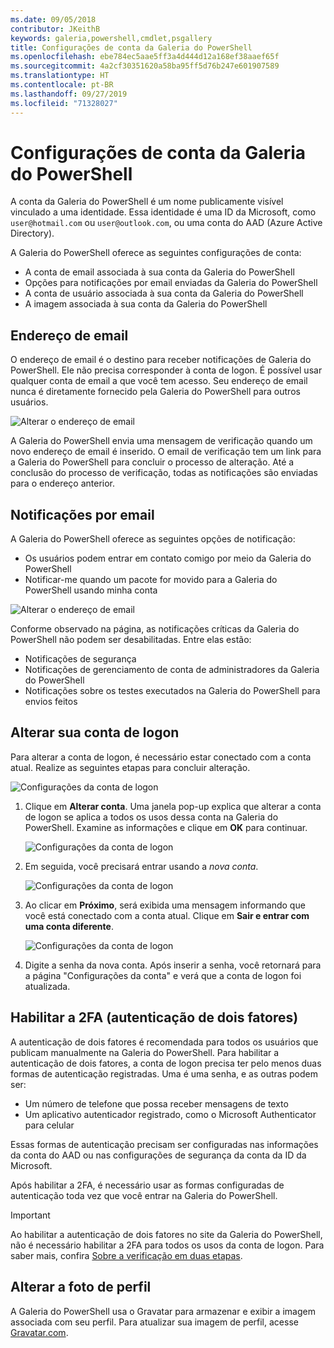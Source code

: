 ```yaml
---
ms.date: 09/05/2018
contributor: JKeithB
keywords: galeria,powershell,cmdlet,psgallery
title: Configurações de conta da Galeria do PowerShell
ms.openlocfilehash: ebe784ec5aae5ff3a4d444d12a168ef38aaef65f
ms.sourcegitcommit: 4a2cf30351620a58ba95ff5d76b247e601907589
ms.translationtype: HT
ms.contentlocale: pt-BR
ms.lasthandoff: 09/27/2019
ms.locfileid: "71328027"
---
```

# <a name="powershell-gallery-account-settings"></a>Configurações de conta da Galeria do PowerShell

A conta da Galeria do PowerShell é um nome publicamente visível vinculado a uma identidade. Essa identidade é uma ID da Microsoft, como `user@hotmail.com` ou `user@outlook.com`, ou uma conta do AAD (Azure Active Directory).

A Galeria do PowerShell oferece as seguintes configurações de conta:

- A conta de email associada à sua conta da Galeria do PowerShell
- Opções para notificações por email enviadas da Galeria do PowerShell
- A conta de usuário associada à sua conta da Galeria do PowerShell
- A imagem associada à sua conta da Galeria do PowerShell

## <a name="email-address"></a>Endereço de email

O endereço de email é o destino para receber notificações de Galeria do PowerShell. Ele não precisa corresponder à conta de logon. É possível usar qualquer conta de email a que você tem acesso. Seu endereço de email nunca é diretamente fornecido pela Galeria do PowerShell para outros usuários.

![Alterar o endereço de email](../../Images/PSGallery_AcccountEmailAddress.png)

A Galeria do PowerShell envia uma mensagem de verificação quando um novo endereço de email é inserido. O email de verificação tem um link para a Galeria do PowerShell para concluir o processo de alteração. Até a conclusão do processo de verificação, todas as notificações são enviadas para o endereço anterior.

## <a name="email-notifications"></a>Notificações por email

A Galeria do PowerShell oferece as seguintes opções de notificação:

- Os usuários podem entrar em contato comigo por meio da Galeria do PowerShell
- Notificar-me quando um pacote for movido para a Galeria do PowerShell usando minha conta

![Alterar o endereço de email](../../Images/PSGallery_AccountEmailOptions.png)

Conforme observado na página, as notificações críticas da Galeria do PowerShell não podem ser desabilitadas.
Entre elas estão:

- Notificações de segurança
- Notificações de gerenciamento de conta de administradores da Galeria do PowerShell
- Notificações sobre os testes executados na Galeria do PowerShell para envios feitos

## <a name="change-your-login-account"></a>Alterar sua conta de logon

Para alterar a conta de logon, é necessário estar conectado com a conta atual. Realize as seguintes etapas para concluir alteração.

![Configurações da conta de logon](../../Images/PSGallery_LoginAccountSettings.png)

1. Clique em **Alterar conta**. Uma janela pop-up explica que alterar a conta de logon se aplica a todos os usos dessa conta na Galeria do PowerShell. Examine as informações e clique em **OK** para continuar.

   ![Configurações da conta de logon](../../Images/PSGallery_LoginAccountChange-1.png)

2. Em seguida, você precisará entrar usando a _nova conta_.

   ![Configurações da conta de logon](../../Images/PSGallery_LoginAccountChange-2.png)

3. Ao clicar em **Próximo**, será exibida uma mensagem informando que você está conectado com a conta atual.
   Clique em **Sair e entrar com uma conta diferente**.

   ![Configurações da conta de logon](../../Images/PSGallery_LoginAccountChange-3.png)

4. Digite a senha da nova conta. Após inserir a senha, você retornará para a página "Configurações da conta" e verá que a conta de logon foi atualizada.


## <a name="enable-two-factor-authentication-2fa"></a>Habilitar a 2FA (autenticação de dois fatores)

A autenticação de dois fatores é recomendada para todos os usuários que publicam manualmente na Galeria do PowerShell. Para habilitar a autenticação de dois fatores, a conta de logon precisa ter pelo menos duas formas de autenticação registradas. Uma é uma senha, e as outras podem ser:

- Um número de telefone que possa receber mensagens de texto
- Um aplicativo autenticador registrado, como o Microsoft Authenticator para celular

Essas formas de autenticação precisam ser configuradas nas informações da conta do AAD ou nas configurações de segurança da conta da ID da Microsoft.

Após habilitar a 2FA, é necessário usar as formas configuradas de autenticação toda vez que você entrar na Galeria do PowerShell.

> [!IMPORTANT]
> Ao habilitar a autenticação de dois fatores no site da Galeria do PowerShell, não é necessário habilitar a 2FA para todos os usos da conta de logon. Para saber mais, confira [Sobre a verificação em duas etapas](https://support.microsoft.com/help/12408/microsoft-account-about-two-step-verification).

## <a name="change-your-profile-picture"></a>Alterar a foto de perfil

A Galeria do PowerShell usa o Gravatar para armazenar e exibir a imagem associada com seu perfil. Para atualizar sua imagem de perfil, acesse [Gravatar.com](http://www.gravatar.com/).
